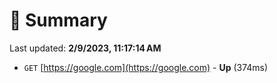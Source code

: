 # 📖 Summary
Last updated: **2/9/2023, 11:17:14 AM**

- `GET` [https://google.com](https://google.com) - **Up** (374ms)
